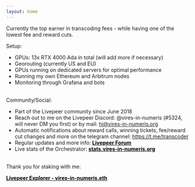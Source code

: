 ```yaml
---
layout: home
---
```


Currently the top earner in transcoding fees - while having one of the lowest fee and reward cuts. 

Setup: 
- GPUs: 13x RTX 4000 Ada in total (will add more if necessary)
- Georouting (currently US and EU)
- GPUs running on dedicated servers for optimal performance
- Running my own Ethereum and Arbitrum nodes
- Monitoring through Grafana and bots

<br>Community/Social:
- Part of the Livepeer community since June 2018
- Reach out to me on the Livepeer Discord: @vires-in-numeris (#5324, will never DM you first) or by mail: <a href="mailto:hi@vires-in-numeris.org" style="color: black; font-weight: bold; text-decoration: none;">hi@vires-in-numeris.org</a>
- Automatic notifications about reward calls, winning tickets, fee/reward cut changes and more on the telegram channel: <a href="https://t.me/transcoder" style="color: black; font-weight: bold; text-decoration: underline;">https://t.me/transcoder</a>
- Regular updates and more info: <a href="https://forum.livepeer.org/t/transcoder-campaign-0x525-with-telegram-bot" style="color: black; font-weight: bold; text-decoration: underline;">Livepeer Forum</a><br>
- Live stats of the Orchestrator: <a href="https://stats.vires-in-numeris.org/d/Orchestrator/overview" style="color: black; font-weight: bold; text-decoration: underline;">stats.vires-in-numeris.org</a> 



<br>Thank you for staking with me:

<a href="https://explorer.livepeer.org/accounts/0x525419ff5707190389bfb5c87c375d710f5fcb0e/orchestrating" style="color: black; font-weight: bold; text-decoration: underline;">Livepeer Explorer - vires-in-numeris.eth</a>
